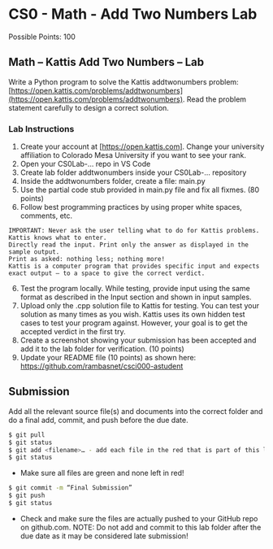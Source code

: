 # CS0 - Math - Add Two Numbers Lab

Possible Points: 100

## Math – Kattis Add Two Numbers – Lab

Write a Python program to solve the Kattis addtwonumbers problem: [https://open.kattis.com/problems/addtwonumbers](https://open.kattis.com/problems/addtwonumbers). Read the problem statement carefully to design a correct solution.

### Lab Instructions

1. Create your account at [https://open.kattis.com]. Change your university affiliation to Colorado Mesa University if you want to see your rank.
2. Open your CS0Lab-... repo in VS Code
2. Create lab folder addtwonumbers inside your CS0Lab-... repository
3. Inside the addtwonumbers folder, create a file: main.py
4. Use the partial code stub provided in main.py file and fix all fixmes. (80 points)
5. Follow best programming practices by using proper white spaces, comments, etc.

```
IMPORTANT: Never ask the user telling what to do for Kattis problems. Kattis knows what to enter. 
Directly read the input. Print only the answer as displayed in the sample output. 
Print as asked: nothing less; nothing more!
Kattis is a computer program that provides specific input and expects exact output – to a space to give the correct verdict.
```

6. Test the program locally. While testing, provide input using the same format as described in the Input section and shown in input samples.
7. Upload only the .cpp solution file to Kattis for testing. You can test your solution as many times as you wish. Kattis uses its own hidden test cases to test your program against. However, your goal is to get the accepted verdict in the first try.
8. Create a screenshot showing your submission has been accepted and add it to the lab folder for verification. (10 points)
9. Update your README file (10 points) as shown here: https://github.com/rambasnet/csci000-astudent

## Submission
Add all the relevant source file(s) and documents into the correct folder and do a final add, commit, and push before the due date.

```bash
$ git pull
$ git status
$ git add <filename>… - add each file in the red that is part of this lab
$ git status
```

- Make sure all files are green and none left in red!
```bash
$ git commit -m “Final Submission”
$ git push
$ git status
```

- Check and make sure the files are actually pushed to your GitHub repo on github.com.
NOTE: Do not add and commit to this lab folder after the due date as it may be considered late submission!
